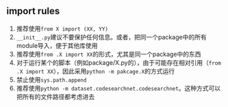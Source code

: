 ## import rules

1) 推荐使用```from X import (XX, YY)```
2) ```__init__.py```建议不要保护任何信息。或者，把同一个package中的所有module导入，便于其他库使用
3) 推荐使用```from .X import XX```的形式，尤其是同一个package中的东西
4) 对于运行某个的脚本（例如package/X.py的），由于可能存在相对引用（```from .X import XX```），因此采用```python -m pakcage.X```的方式运行
5) 禁止使用```sys.path.append```
6) 推荐使用```python -m dataset.codesearchnet.codesearchnet```。这种方式可以把所有的文件路径都考虑进去